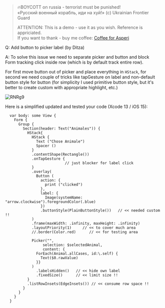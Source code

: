 >
> 🔥BOYCOTT on russia - terrorist must be punished!<br>
> «Русский военный корабль, иди на хуй!» (c) Ukrainian Frontier Guard
> 
> ATTENTION: This is a demo - use it as you wish. Reference is appriciated.<br>
> If you want to thank - buy me coffee: [Coffee for Asperi](https://secure.wayforpay.com/donate/asperi)
>

Q: Add button to picker label (by Ditza)

A: To solve this issue we need to separate picker and button and block Form tracking click inside row (which is by default track entire row).

For first move button out of picker and place everything in `HStack`, for second we need couple of tricks like tapGesture on label and non-default button style for button (for simplicity I used primitive button style, but it's better to create custom with appropriate highlight, etc.)

![RNRg9](https://user-images.githubusercontent.com/62171579/190661604-483134e5-0f1b-4261-a79b-38f464333220.gif)

Here is a simplified updated and tested your code (Xcode 13 / iOS 15):

```
  var body: some View {
    Form {
      Group {
        Section(header: Text("Animales")) {
          HStack{
            HStack {
              Text ("Chose Animale")
              Spacer ()
            }
            .contentShape(Rectangle())
            .onTapGesture {
                           // just blocker for label click
            }
            .overlay(
              Button (
                action: {
                  print ("clicked")
                },
                label: {
                  Image(systemName: "arrow.clockwise").foregroundColor(.blue)
                })
                .buttonStyle(PlainButtonStyle())   // << needed custom !!
            )
            .frame(maxWidth: .infinity, maxHeight: .infinity)
            .layoutPriority(1)     // << to cover much area
            //.border(Color.red)      // << for testing area

            Picker("",
                 selection: $selectedAnimal,
                 content: {
              ForEach(Animal.allCases, id:\.self) {
                Text($0.rawValue)
              }}
            )
              .labelsHidden()   // << hide own label
              .fixedSize()      // << limit size !!
          }
          .listRowInsets(EdgeInsets()) // << consume row space !!
        }
      }
    }
  }
```

